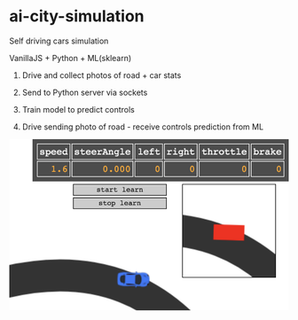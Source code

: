# ai-city-simulation
Self driving cars simulation

VanillaJS + Python + ML(sklearn)

1. Drive and collect photos of road + car stats

2. Send to Python server via sockets

3. Train model to predict controls

4. Drive sending photo of road - receive controls prediction from ML

![](/src/client/resource/image/doc.png)